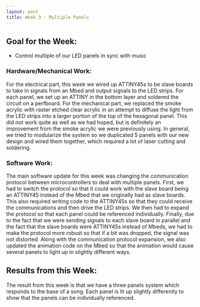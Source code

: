 ```yaml
---
layout: post
title: Week 3 - Multiple Panels
---
```


## Goal for the Week:
* Control multiple of our LED panels in sync with music

### Hardware/Mechanical Work:
For the electrical part, this week we wired up ATTINY45s to be slave boards to take in signals from an Mbed and output signals to the LED strips. For each panel, we set up an ATTINY in the bottom layer and soldered the circuit on a perfboard. For the mechanical part, we replaced the smoke acrylic with raster etched clear acrylic in an attempt to diffuse the light from the LED strips into a larger portion of the top of the hexagonal panel. This did not work quite as well as we had hoped, but is definitely an improvement from the smoke acrylic we were previously using. In general, we tried to modularize the system so we duplicated 5 panels with our new design and wired them together, which required a lot of laser cutting and soldering.


### Software Work:
The main software update for this week was changing the communication protocol between microcontrollers to deal with multiple panels. First, we had to switch the protocol so that it could work with the slave board being an ATTINY45 instead of the Mbed that we originally had as slave boards. This also required writing code to the ATTINY45s so that they could receive the communications and then drive the LED strips. We then had to expand the protocol so that each panel could be referenced individually. Finally, due to the fact that we were sending signals to each slave board in parallel and the fact that the slave boards were ATTINY45s instead of Mbeds, we had to make the protocol more robust so that if a bit was dropped, the signal was not distorted. Along with the communication protocol expansion, we also updated the animation code on the Mbed so that the animation would cause several panels to light up in slightly different ways.

## Results from this Week:
The result from this week is that we have a three panels system which responds to the base of a song. Each panel is lit up slightly differently to show that the panels can be individually referenced.
